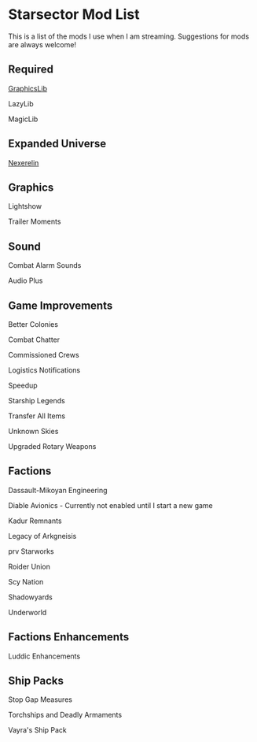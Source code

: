 # Starsector Mod List
This is a list of the mods I use when I am streaming.  Suggestions for mods are always welcome!

## Required

[GraphicsLib](https://fractalsoftworks.com/forum/index.php?topic=10982.0)

LazyLib

MagicLib

## Expanded Universe

[Nexerelin](https://fractalsoftworks.com/forum/index.php?topic=9175.0)

## Graphics

Lightshow

Trailer Moments

## Sound

Combat Alarm Sounds

Audio Plus

## Game Improvements

Better Colonies

Combat Chatter

Commissioned Crews

Logistics Notifications

Speedup

Starship Legends

Transfer All Items

Unknown Skies

Upgraded Rotary Weapons

## Factions

Dassault-Mikoyan Engineering

Diable Avionics - Currently not enabled until I start a new game

Kadur Remnants

Legacy of Arkgneisis

prv Starworks

Roider Union

Scy Nation

Shadowyards

Underworld

## Factions Enhancements

Luddic Enhancements

## Ship Packs

Stop Gap Measures

Torchships and Deadly Armaments

Vayra's Ship Pack







